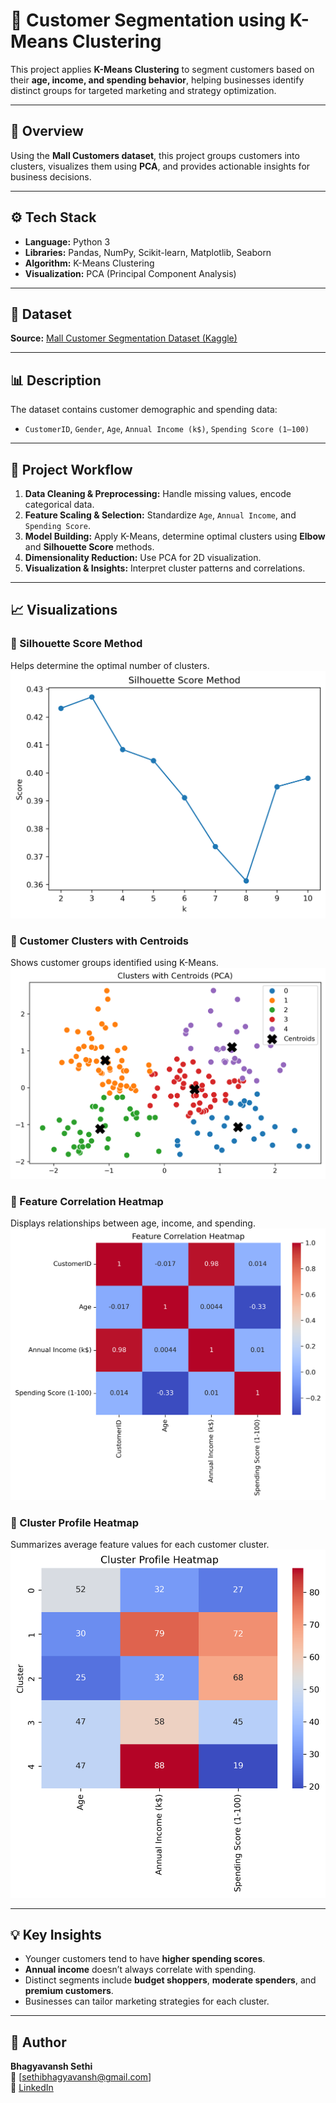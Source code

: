 # 🌿 Customer Segmentation using K-Means Clustering  

This project applies **K-Means Clustering** to segment customers based on their **age, income, and spending behavior**, helping businesses identify distinct groups for targeted marketing and strategy optimization.  

---

## 🎯 Overview  
Using the **Mall Customers dataset**, this project groups customers into clusters, visualizes them using **PCA**, and provides actionable insights for business decisions.  

---

## ⚙️ Tech Stack  
- **Language:** Python 3  
- **Libraries:** Pandas, NumPy, Scikit-learn, Matplotlib, Seaborn  
- **Algorithm:** K-Means Clustering  
- **Visualization:** PCA (Principal Component Analysis)  

---

## 🧩 Dataset  
**Source:** [Mall Customer Segmentation Dataset (Kaggle)](https://www.kaggle.com/datasets/vjchoudhary7/customer-segmentation-tutorial-in-python)  

---

## 📊 Description  
The dataset contains customer demographic and spending data:  
- `CustomerID`, `Gender`, `Age`, `Annual Income (k$)`, `Spending Score (1–100)`  

---

## 🚀 Project Workflow  
1. **Data Cleaning & Preprocessing:** Handle missing values, encode categorical data.  
2. **Feature Scaling & Selection:** Standardize `Age`, `Annual Income`, and `Spending Score`.  
3. **Model Building:** Apply K-Means, determine optimal clusters using **Elbow** and **Silhouette Score** methods.  
4. **Dimensionality Reduction:** Use PCA for 2D visualization.  
5. **Visualization & Insights:** Interpret cluster patterns and correlations.  

---

## 📈 Visualizations  

### 🔹 Silhouette Score Method  
Helps determine the optimal number of clusters.  
![Silhouette Score](images/Silhouette_Score_Method.png)  

### 🔹 Customer Clusters with Centroids  
Shows customer groups identified using K-Means.  
![Clusters with Centroids](images/clusters_with_centroids.png)  

### 🔹 Feature Correlation Heatmap  
Displays relationships between age, income, and spending.  
![Feature Correlation](images/Feature_Correlation_Heatmap.png)  

### 🔹 Cluster Profile Heatmap  
Summarizes average feature values for each customer cluster.  
![Cluster Profile](images/Cluster_profile_heatmap.png)  

---

## 💡 Key Insights  
- Younger customers tend to have **higher spending scores**.  
- **Annual income** doesn’t always correlate with spending.  
- Distinct segments include **budget shoppers**, **moderate spenders**, and **premium customers**.  
- Businesses can tailor marketing strategies for each cluster.  

---

## 👤 Author  
**Bhagyavansh Sethi**  
📧 [sethibhagyavansh@gmail.com]  
💼 [LinkedIn](https://l1nk.dev/Nvuen)

 
 
